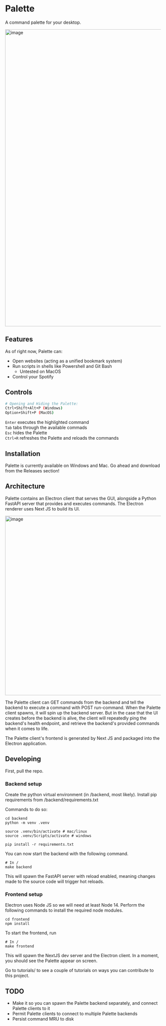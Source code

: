 # Palette

A command palette for your desktop.

<img width="960" alt="image" src="https://github.com/D0rkKnight/CommandPalette/assets/20606858/a579acc8-c74f-4bc4-b2ef-e1199868f20c">

## Features

As of right now, Palette can:

- Open websites (acting as a unified bookmark system)
- Run scripts in shells like Powershell and Git Bash
  - Untested on MacOS
- Control your Spotify

## Controls

```Bash
# Opening and Hiding the Palette:
Ctrl+Shift+Alt+P (Windows)
Option+Shift+P (MacOS)
```

`Enter` executes the highlighted command \
`Tab` tabs through the available commads \
`Esc` hides the Palette \
`Ctrl+R` refreshes the Palette and reloads the commands

## Installation

Palette is currently available on Windows and Mac. Go ahead and download from the Releases section!

## Architecture

Palette contains an Electron client that serves the GUI, alongside a Python FastAPI server that provides and executes commands. The Electron renderer uses Next JS to build its UI.

<img width="580" alt="image" src="https://github.com/D0rkKnight/CommandPalette/assets/20606858/4b2c8094-6e35-4f01-a9dc-a956346aba99">

The Palette client can GET commands from the backend and tell the backend to execute a command with POST run-command. When the Palette client spawns, it will spin up the backend server. But in the case that the UI creates before the backend is alive, the client will repeatedly ping the backend's health endpoint, and retrieve the backend's provided commands when it comes to life.

The Palette client's frontend is generated by Next JS and packaged into the Electron application.

## Developing

First, pull the repo.

### Backend setup

Create the python virtual environment (in /backend, most likely). Install pip requirements from /backend/requirements.txt

Commands to do so:

```
cd backend
python -m venv .venv

source .venv/bin/activate # mac/linux
source .venv/Scripts/activate # windows

pip install -r requirements.txt
```

You can now start the backend with the following command.

```
# In /
make backend
```

This will spawn the FastAPI server with reload enabled, meaning changes made to the source code will trigger hot reloads.

### Frontend setup

Electron uses Node JS so we will need at least Node 14. Perform the following commands to install the required node modules.

```
cd frontend
npm install
```

To start the frontend, run

```
# In /
make frontend
```

This will spawn the NextJS dev server and the Electron client. In a moment, you should see the Palette appear on screen.

Go to tutorials/ to see a couple of tutorials on ways you can contribute to this project.

## TODO

- Make it so you can spawn the Palette backend separately, and connect Palette clients to it
- Permit Palette clients to connect to multiple Palette backends
- Persist command MRU to disk
